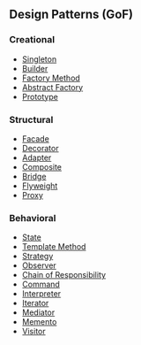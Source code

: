 ## Design Patterns (GoF)

### Creational

* [Singleton][1]
* [Builder][2]
* [Factory Method][3]
* [Abstract Factory][4]
* [Prototype][5]

### Structural

* [Facade][6]
* [Decorator][7]
* [Adapter][8]
* [Composite][9]
* [Bridge][10]
* [Flyweight][11]
* [Proxy][12]

### Behavioral

* [State][13]
* [Template Method][14]
* [Strategy][15]
* [Observer][16]
* [Chain of Responsibility][17]
* [Command][18]
* [Interpreter][19]
* [Iterator][20]
* [Mediator][21]
* [Memento][22]
* [Visitor][23]

[1]: src/main/java/swcs/gof/creational/singleton
[2]: src/main/java/swcs/gof/creational/builder
[3]: src/main/java/swcs/gof/creational/factorymethod
[4]: src/main/java/swcs/gof/creational/abstractfactory
[5]: src/main/java/swcs/gof/creational/prototype

[6]: src/main/java/swcs/gof/structural/facade
[7]: src/main/java/swcs/gof/structural/decorator
[8]: src/main/java/swcs/gof/structural/adapter
[9]: src/main/java/swcs/gof/structural/composite
[10]: src/main/java/swcs/gof/structural/bridge
[11]: src/main/java/swcs/gof/structural/flyweight
[12]: src/main/java/swcs/gof/structural/proxy

[13]: src/main/java/swcs/gof/behavioral/state
[14]: src/main/java/swcs/gof/behavioral/templatemethod
[15]: src/main/java/swcs/gof/behavioral/strategy
[16]: src/main/java/swcs/gof/behavioral/observer
[17]: src/main/java/swcs/gof/behavioral/chainofresponsibility
[18]: src/main/java/swcs/gof/behavioral/command
[19]: src/main/java/swcs/gof/behavioral/interpreter
[20]: src/main/java/swcs/gof/behavioral/iterator
[21]: src/main/java/swcs/gof/behavioral/meditor
[22]: src/main/java/swcs/gof/behavioral/memento
[23]: src/main/java/swcs/gof/behavioral/visitor

